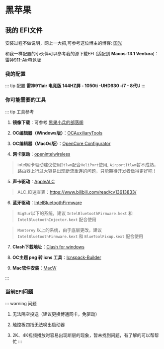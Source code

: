 # 黑苹果

## **我的 EFI文件**

安装过程不做说明，网上一大把,可参考这位博主的博客:  [国光](https://apple.sqlsec.com/2-%E5%90%AF%E5%8A%A8%E7%9B%98%E5%88%B6%E4%BD%9C/2-1.html)

和我一样配置的小伙伴可以参考我的源下载EFI (适配到 **Macos-13.1 Ventura**)：[雷神911-Air电竞版](https://github.com/chenzk14/Thunderobot-Hackintosh)

### 我的配置

::: tip 配置
**雷神911air 电竞版 144HZ屏 - 1050ti -UHD630 -i7 - 8代U**
:::

### **你可能需要的工具**
::: tip 工具参考
1. **镜像下载**：可参考 [黑果小兵的部落阁](https://blog.daliansky.net/)

2. **OC编辑器（Windows版）**：[OCAuxiliaryTools](https://github.com/ic005k/OCAuxiliaryTools)

3. **OC编辑器（MacOs版）**：[OpenCore Configurator](https://macoshome.com/hackintosh/htools/2100.html#Down)

4. **网卡驱动**：[openintelwireless](https://github.com/OpenIntelWireless/itlwm)

  > intel网卡驱动建议使用`Itlwn`配合`HeliPort`使用, `AirportItlwm`暂不成熟，路由器上行过大容易出现断流重连的问题，只能期待开发者做得更好吧！

5. **声卡驱动**：[AppleALC](https://github.com/acidanthera/AppleALC)

  >ALC_ID速查表：https://www.bilibili.com/read/cv13613833/

6. **蓝牙驱动**：[IntelBluetoothFirmware](https://github.com/OpenIntelWireless/IntelBluetoothFirmware)

> `BigSur`以下的系统，建议 `IntelBluetoothFirmware.kext` 和 `IntelBluetoothInjector.kext` 配合使用

> `Monterey` 以上的系统，由于底层更改，建议`IntelBluetoothFirmware.kext` 和 `BlueToolFixup.kext` 配合使用

7. **Clash下载地址**：[Clash for windows](https://github.com/Fndroid/clash_for_windows_pkg)

8. **OC主题 png 转 icns 工具**：[Icnspack-Builder](https://github.com/chris1111/Icnspack-Builder)

9. **Mac软件安装**：[MacW](https://www.macw.com/)

::: 
### **当前EFI问题**
::: warning 问题
1. 无法隔空投送（建议更换博通网卡，免驱动）

2. 触控板四指无法唤出启动器

3. 2K、4K视频播放时容易出现断层的现象，暂未找到问题，有了解的可以帮帮忙
:::
